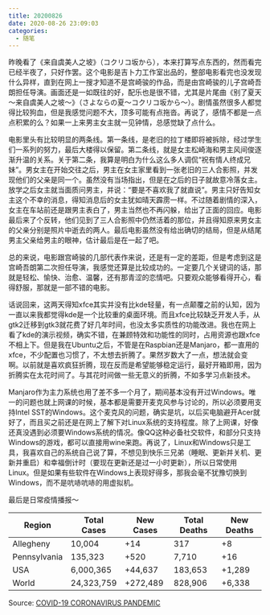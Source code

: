 ```yaml
---
title: 20200826
date: 2020-08-26 23:09:03
categories:
  - 随笔
---
```

昨晚看了《来自虞美人之坡》（コクリコ坂から），本来打算写点东西的，然而看完已经半夜了，只好作罢。这个电影是吉卜力工作室出品的，整部电影看完也没发现什么异样，直到在网上一搜才知道不是宫崎骏的作品，而是由宫崎骏的儿子宫崎吾朗担任导演。画面还是一如既往的好，配乐也是很不错，尤其是片尾曲《别了夏天～来自虞美人之坡～》（さよならの夏～コクリコ坂から～）。剧情虽然很多人都觉得比较狗血，但是我感觉问题不大，顶多可能有点拖沓。再说了，感情不都是一点点积累的么？如果一上来男主女主就一见钟情，总感觉缺了点什么。

电影里头有比较明显的两条线。第一条线，是老旧的拉丁楼即将被拆除，经过学生们一系列的努力，最后大楼得以保留。第二条线，就是女主松崎海和男主风间俊逐渐升温的关系。关于第二条，我算是明白为什么这么多人调侃“祝有情人终成兄妹”。男女主在开始交往之后，男主在女主家里看到一张老旧的三人合影照，并发现他们的父亲是同一个。虽然没有当场指出，但是在之后的日子就故意冷落女主。放学之后女主就当面质问男主，并说：“要是不喜欢我了就直说”。男主只好告知女主这个不幸的消息，得知消息后的女主犹如晴天霹雳一样。不过随着剧情的深入，女主在车站前还是跟男主表白了，男主当然也不再闪躲，给出了正面的回应。电影最后来了个反转，他们见到了三人合影照中仍然活着的那位，并且得知原来男女主的父亲分别是照片中逝去的两人。最后电影虽然没有给出确切的结局，但是从结尾男主父亲给男主的眼神，估计最后是在一起了吧。

总的来说，电影跟宫崎骏的几部代表作来说，还是有一定的差距，但是考虑到这是宫崎吾朗第二次担任导演，我感觉还算是比较成功的。一定要几个关键词的话，那就是轻松、愉快、治愈、温馨，还有那青涩的恋情吧。只要观众能够看得开心，看得舒服，那就是一部不错的电影。

话说回来，这两天得知xfce其实并没有比kde轻量，有一点颠覆之前的认知，因为一直以来我都觉得kde是一个比较重的桌面环境。而且xfce比较缺乏开发人手，从gtk2迁移到gtk3就花费了好几年时间，也没太多实质性的功能改进。我也在网上看了kde的演示视频，确实不错，在兼顾特效和功能性的同时，占用资源也跟xfce不相上下。但是我在Ubuntu之后，不管是在Raspbian还是Manjaro，都一直用的xfce，不少配置也习惯了，不太想去折腾了。果然岁数大了一点，想法就会变啊。以前就是喜欢疯狂折腾，现在反而是希望能够稳定运行，最好开箱即用，因为折腾实在太花时间了。与其花时间做一些无意义的折腾，不如多学习点新技术。

Manjaro作为主力系统也用了差不多一个月了，期间基本没有开过Windows。唯一的问题也就上网课的时候，基本都是需要开麦克风参与讨论的，所以必须要用支持Intel SST的Windows。这个麦克风的问题，确实是坑，以后买电脑避开Acer就好了，而且买之前还是在网上了解下对Linux系统的支持程度。除了上网课，好像还真没遇到必须要Windows系统的情况。像QQ这种必备社交软件，和部分只支持Windows的游戏，都可以直接用wine来跑。再说了，Linux和Windows只是工具，我喜欢自己的系统自己说了算，不想见到快乐三兄弟（睡眠、更新并关机、更新并重启）和幸福倒计时（要现在更新还是过一小时更新），所以日常使用Linux。但是如果有些软件在Windows上表现好得多，那我会毫不犹豫切换到Windows，而不是吭哧吭哧的用虚拟机。

最后是日常疫情播报～

| Region       | Total Cases | New Cases | Total Deaths | New Deaths |
|--------------|-------------|-----------|--------------|------------|
| Allegheny    | 10,004      | +14       | 317          | +8         |
| Pennsylvania | 135,323     | +520	     | 7,710        | +16        |
| USA          | 6,000,365   | +44,637	 | 183,653      | +1,289     |
| World        | 24,323,759  | +272,489  | 828,906	    | +6,338     |

Source: [COVID-19 CORONAVIRUS PANDEMIC](https://www.worldometers.info/coronavirus/)
